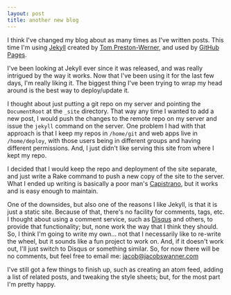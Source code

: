 ```yaml
---
layout: post
title: another new blog
---
```

I think I've changed my blog about as many times as I've written posts.  This time I'm using [Jekyll](http://github.com/mojombo/jekyll/tree/master) created by [Tom Preston-Werner](http://tom.preston-werner.com), and used by [GitHub Pages](http://pages.github.com/).

I've been looking at Jekyll ever since it was released, and was really intrigued by the way it works.  Now that I've been using it for the last few days, I'm really liking it.  The biggest thing I've been trying to wrap my head around is the best way to deploy/update it.

I thought about just putting a git repo on my server and pointing the `DocumentRoot` at the `_site` directory.  That way any time I wanted to add a new post, I would push the changes to the remote repo on my server and issue the `jekyll` command on the server.  One problem I had with that approach is that I keep my repos in  `/home/git` and web apps live in `/home/deploy`, with those users being in different groups and having different permissions.  And, I just didn't like serving this site from where I kept my repo.

I decided that I would keep the repo and deployment of the site separate, and just write a Rake command to push a new copy of the site to the server.  What I ended up writing is basically a poor man's [Capistrano](http://www.capify.org), but it works and is easy enough to maintain.

One of the downsides, but also one of the reasons I like Jekyll, is that it is just a static site.  Because of that, there's no facility for comments, tags, etc.  I thought about using a comment service, such as [Disqus](http://disqus.com/) and others, to provide that functionality; but, none work the way that I think they should.  So, I think I'm going to write my own... not that I necessarily like to re-write the wheel, but it sounds like a fun project to work on.  And, if it doesn't work out, I'll just switch to Disqus or something similar.  So, for now there will be no comments, but feel free to email me: jacob@jacobswanner.com

I've still got a few things to finish up, such as creating an atom feed, adding a list of related posts, and tweaking the style sheets; but, for the most part I'm pretty happy.